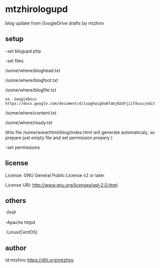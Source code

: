 # mtzhirologupd
blog update from GoogleDrive drafts by mtzhiro

## setup

-set blogupd.php

-set files

  /some/where/bloghead.txt
  
  /some/where/blogfoot.txt
  
  /some/where/blogfile.txt
  
    ex. GoogleDocs https://docs.google.com/document/d/1uaghaig9a8fa6jN2dYji1fXuus/edit

  /some/where/content.txt
  
  /some/where/ready.txt
  
  (this file /some/www/html/blog/index.html will generate automaticaly, so prepare just empty file and set permission propery )

-set permissions

## license

License: GNU General Public License v2 or later

License URI: http://www.gnu.org/licenses/gpl-2.0.html

## others

-PHP

-Apache httpd

-Linux(CentOS)

## author

id:mtzhiro  https://d0i.org/mtzhiro
